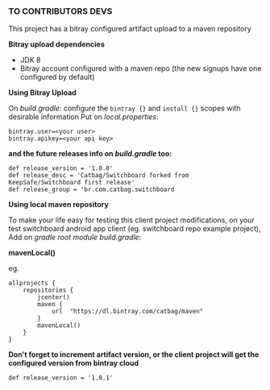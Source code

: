 ### TO CONTRIBUTORS DEVS

This project has a bitray configured artifact upload to a maven repository

**Bitray upload dependencies**
- JDK 8
- Bitray account configured with a maven repo (the new signups have one configured by default)

**Using Bitray Upload**

On *build.gradle*: configure the ```bintray {}``` and ```install {}``` scopes with desirable information
Put on *local.properties*:

    bintray.user=<your user>
    bintray.apikey=<your api key>


**and the future releases info on *build.gradle* too:**

    def release_version = '1.0.0'
    def release_desc = 'Catbag/Switchboard forked from KeepSafe/Switchboard first release'
    def release_group = 'br.com.catbag.switchboard

**Using local maven repository**

To make your life easy for testing this client project modifications, 
on your test switchboard android app client (eg. switchboard repo example project),
Add on *gradle root module build.gradle*:

**mavenLocal()**

eg. 

    allprojects {
        repositories {
            jcenter()
            maven {
                url  "https://dl.bintray.com/catbag/maven"
            }
            mavenLocal()
        }
    }


**Don't forget to increment artifact version, or the client project will get the configured version from bintray cloud**

    def release_version = '1.0.1'


